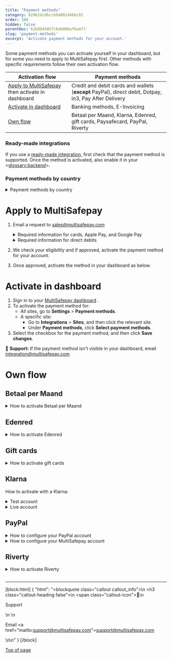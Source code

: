 ```yaml
---
title: "Payment methods"
category: 62962dcdbccb9a001d4bbc81
order: 208
hidden: false
parentDoc: 62b0845857c8ab006af6a4f7
slug: 'payment-methods'
excerpt: 'Activate payment methods for your account.'
---
```

Some payment methods you can activate yourself in your dashboard, but for some you need to apply to MultiSafepay first. Other methods with specific requirements follow their own activation flow.  

| Activation flow | Payment methods |
|---|---|
| [Apply to MultiSafepay](#apply-to-multisafepay) then activate in dashboard | Credit and debit cards and wallets (**except** PayPal), direct debit, Dotpay, in3, Pay After Delivery |
| [Activate in dashboard](#activate-in-dashboard) | Banking methods, E-Invoicing   |
| [Own flow](#own-flow) | Betaal per Maand, Klarna, Edenred, gift cards, Paysafecard, PayPal, Riverty |

### Ready-made integrations

If you use a [ready-made integration](/docs/our-integrations/), first check that the payment method is supported. 
Once the method is activated, also enable it in your <<glossary:backend>>.

### Payment methods by country

<details id="payment-methods-by-country">
<summary>Payment methods by country</summary>
<br>

| Country | Payment methods |
|---|---|
| All countries | Alipay, Alipay+, American Express, Apple Pay, E-Invoicing, Google Pay, Maestro, Mastercard, PayPal, Paysafecard, Visa, WeChat Pay |
| Austria | EPS, Klarna, PayPal, Sofort, Trustly |
| Belgium | Bancontact, Belfius, CBC/KBC, Edenred, gift cards, Klarna, PayPal, Riverty, Sofort, Trustly |
| Bulgaria | PayPal, Trustly |
| Croatia | PayPal, Trustly |
| Cyprus | PayPal, Trustly |
| Czech Republic | PayPal, Trustly, TrustPay |
| Denmark | Dankort, Klarna, PayPal, Trustly |
| Estonia | PayPal, Trustly |
| Europe (SEPA area) | Bank transfer, direct debit, PayPal |
| Finland | PayPal, Trustly |
| France | Cartes Bancaires, Klarna, PayPal |
| Germany | Giropay, Klarna, Request to Pay, PayPal, Sofort, Trustly |
| Greece | PayPal, Trustly |
| Hungary | PayPal, Trustly |
| Ireland | PayPal, Trustly |
| Italy | Klarna, MyBank, PayPal, Postepay, Sofort, Trustly |
| Latvia | PayPal, Trustly |
| Lithuania | PayPal, Trustly |
| Luxembourg | PayPal, Trustly |
| Malta | PayPal, Trustly |
| Netherlands | Betaal per Maand, gift cards, iDEAL, in3, Klarna, Pay After Delivery, PayPal, Riverty, Trustly |
| Norway | Klarna, PayPal, Trustly |
| Poland | Dotpay, PayPal, Sofort, Trustly |
| Portugal | PayPal, Trustly |
| Romania | PayPal, Trustly |
| Slovakia | PayPal, Trustly |
| Slovenia | PayPal, Trustly |
| Spain | Klarna, PayPal, Sofort, Trustly |
| Sweden | Klarna, PayPal, Trustly |
| Switzerland | PayPal, Sofort |
| United Kingdom | PayPal, Trustly |

</details>

# Apply to MultiSafepay 

1. Email a request to <sales@multisafepay.com> 
    
    <details id="required-information-for-cards-apple-google"> 
    <summary>Required information for cards, Apple Pay, and Google Pay</summary>
    <br>
    
    For cards, Apple Pay, and Google Pay, include in the request your: 
    - Average, minimum, and maximum transaction amount 
    - Annual turnover 

    <br>

    </details>

    <details id="required-information-for-direct-debits"> 
    <summary>Required information for direct debits</summary>
    <br>

    For direct debits, include in the request the following information:
    - Monthly and annual direct debit transaction volume
    - Minimum and maximum transaction amount
    - Type of products sold using this payment method
    - Whether you want to accept [recurring payments](/docs/recurring-payments/)
    - Whether any subscriptions are monthly, quarterly, or annual
    - Any additional information we request  

    <br>

    We send you an agreement to sign and email back to us.
    
    </details>
2. We check your eligibility and if approved, activate the payment method for your account. 
3. Once approved, activate the method in your dashboard as below.

# Activate in dashboard

1. Sign in to your <a href="https://merchant.multisafepay.com" target="_blank">MultiSafepay dashboard</a> <i class="fa fa-external-link" style="font-size:12px;color:#8b929e"></i>.
2. To activate the payment method for:
    - All sites, go to **Settings** > **Payment methods**.
    - A specific site:
        - Go to **Integrations** > **Sites**, and then click the relevant site.
        - Under **Payment methods**, click **Select payment methods**.
3. Select the checkbox for the payment method, and then click **Save changes**.

💬  **Support:** If the payment method isn't visible in your dashboard, email <integration@multisafepay.com>

# Own flow

## Betaal per Maand

<details id="how-to-activate-betaal-per-maand">
<summary>How to activate Betaal per Maand</summary>
<br>

You must:

- Have a [MultiSafepay account](/docs/getting-started-guide/)
- Be registered with a Dutch Chamber of Commerce (no exceptions)
- Have an annual turnover of more than 500,000 EUR (unless agreed otherwise with Betaal per Maand)
- Sell products or services to European citizens with a residential or delivery address in the Netherlands (no exceptions)
- Connect to MultiSafepay via our API or [ready-made integrations](/docs/our-integrations/)

1. Email a request to <sales@multisafepay.com>
2. In the request, let us know if you already have a Santander account. If you don't, we'll submit an application for you. 
3. We check your eligibility and type of connection. 
4. Once approved, we activate the payment method for your account.

</details>

## Edenred
<details id="how-to-activate-edenred">
<summary>How to activate Edenred</summary>
<br>

1. Fill out the Edenred – <a href="https://registreermijnwebsite.edenred.be/" target="_blank">Registreer mijn website</a> <i class="fa fa-external-link" style="font-size:12px;color:#8b929e"></i> form, selecting the relevant checkbox for each voucher you want to offer.
2. Sign a contract with Edenred. They'll give you an Edenred Merchant ID.
3. Email your Edenred Merchant ID to <sales@multisafepay.com>
4. We activate the payment method for your account.
</details >

## Gift cards
<details id="how-to-activate-gift-cards">
<summary>How to activate gift cards</summary>
<br>

1. To check your eligibility, email <sales@multisafepay.com> 
2. Send a request to the **card issuer**, providing your company details and MultiSafepay account ID.
3. The issuer connects you to the card via either:
    - <a href="https://intersolve.nl/contact" target="_blank">Intersolve</a> <i class="fa fa-external-link" style="font-size:12px;color:#8b929e"></i> (majority of gift cards)
    - <a href="https://www.fashioncheque.com/nl/customerservice" target="_blank">Fashioncheque</a> <i class="fa fa-external-link" style="font-size:12px;color:#8b929e"></i>
    - <a href="https://www.123tcs.com/#Contact" target="_blank">123TCS</a> <i class="fa fa-external-link" style="font-size:12px;color:#8b929e"></i>
4.  The issuer sends us the connection details and we activate the card for your account.
</details>

## Klarna
How to activate with a Klarna:

<details id="test-account"> 
<summary>Test account</summary>
<br>

1. At <a href="https://www.klarna.com/nl/" target="_blank">Klarna.com</a> <i class="fa fa-external-link" style="font-size:12px;color:#8b929e"></i>, sign up for a test account, selecting the **Playground** environment. 
2. Under **Settings**, click **Generate new Klarna API credentials** to generate a user name and password.
3. Email these credentials to <sales@multisafepay.com> 
4. MultiSafepay connects to Klarna. 

We recommend testing Klarna payments via the Klarna Portal to experience the full functionality. You can also test from your **test** MultiSafepay dashboard with more limited functionality.

</details>

<details id="live-account"> 
<summary>Live account</summary>
<br>

1. Sign up for a live Klarna account:
    - Via the Klarna website, selecting the **Production** environment, **or**  
    - Email your Klarna account manager or <verkoop@klarna.com>
2. Specify MultiSafepay as your payment service provider and the countries you want to activate Klarna for.
3. Sign an agreement with Klarna, including pricing.
4. We activate Klarna for your MultiSafepay account. 
5. If using a ready-made integration, activate Klarna in your <<glossary:backend>>.

For questions, see Klarna – <a href="https://www.klarna.com/nl/klantenservice" target="_blank">Klantenservice</a> <i class="fa fa-external-link" style="font-size:12px;color:#8b929e"></i>.

💬  **Support:** If the payment method isn't visible in your dashboard, email <integration@multisafepay.com>
</details>

## PayPal
<details id="how-to-configure-your-paypal-account">
<summary>How to configure your PayPal account</summary>
<br>

To configure your PayPal account, follow these steps:

1. Sign in to your business account at <a href="https://www.paypal.com" target="_blank">PayPal</a> <i class="fa fa-external-link" style="font-size:12px;color:#8b929e"></i>.
2. Mouse over your account name in the top-right corner, and then select **Account settings**.
3. On the **Account access** tab, under **API access**, click **Update**.
4. Under **Pre-built payment solution**, click **Grant API permission**.
5. In the **Third-party permission username** field, enter `paypal_api1.multisafepay.com`. 
7. Click **Lookup**.  
8. Select the checkboxes of the relevant permissions:  
    - Use Express Checkout to process payments.
    - Issue a refund for a specific transaction.
    - Process your customers' credit or debit card payments.
    - Obtain information about a single transaction.

To complete the configuration, change the language encoding setting of your PayPal account to **UTF-8**:

1. Click PayPal – <a href="https://www.paypal.com/cgi-bin/customerprofileweb?cmd=_profile-language-encoding" target="_blank">Profile language encoding</a> <i class="fa fa-external-link" style="font-size:12px;color:#8b929e"></i>.
2. Next to **Language coding for PayPal buttons**, click **Edit**.
3. From the list, select **Western European languages (including English)**.
4. Click **More options**.
5. From the **Encoding** list, select **UTF-8**.
6. Select the **Yes** checkbox, and then click **Save**.

For support:

- MultiSafepay – <integration@multisafepay.com>
- PayPal – <a href="https://www.paypal.com/us/smarthelp/contact-us" target="_blank">Contact us</a> <i class="fa fa-external-link" style="font-size:12px;color:#8b929e"></i>

> ⚠️ Known error
> If your PayPal business account isn't yet fully verified or approved, you might get a PayPal error 10002: Restricted account.

</details>

<details id="how-to-configure-your-multisafepay-account">
<summary>How to configure your MultiSafepay account</summary>
<br>

To configure your MultiSafepay account for PayPal, follow these steps:

1. Sign in to your business account at <a href="https://www.paypal.com" target="_blank">PayPal</a> <i class="fa fa-external-link" style="font-size:12px;color:#8b929e"></i>.
2. Mouse over your account name in the top-right corner, and then select **Account settings**.
3. On the **Business information** tab, copy your PayPal Merchant ID.
4. Sign in to your <a href="https://merchant.multisafepay.com" target="_blank">MultiSafepay dashboard</a> <i class="fa fa-external-link" style="font-size:12px;color:#8b929e"></i>. 
5. To activate PayPal for:
    - All your sites, go to **Settings** > **Payment methods**, and then select the **PayPal** checkbox.
    - A specific site:
        - Go to **Integrations** > **Sites**, and then click the relevant site.
        - Under **Payment methods**, click **Select payment methods**. 
        - Select the **PayPal** checkbox, and then click **Save changes**.
6. In the **PayPal** dialog, in the **PayPal merchant ID** field, paste your ID.
7. Click **Save changes**.

> ℹ **Notes** 
> - You can link each site to a separate PayPal business account, or all sites can use your main PayPal business account.
> - If PayPal isn't visible as a payment method in your dashboard, email <integration@multisafepay.com> 

> ✅ Success
> Your account is now configured!  

We strongly recommend [testing transactions](/docs/testing/) before processing live payments. 
</details>

## Riverty

<details id="how-to-activate-riverty"> 
<summary>How to activate Riverty</summary>
<br>

To activate Riverty for your account, email Riverty at <sales@riverty.nl> 

Riverty provides you with an API key per country and per site, and you must accept Riverty's terms and conditions for each. 

</details>

<br>

---

[block:html]
{
  "html": "<blockquote class=\"callout callout_info\">\n    <h3 class=\"callout-heading false\">\n        <span class=\"callout-icon\">💬</span>\n        <p>Support</p>\n    </h3>\n    <p>Email <a href=\"mailto:support@multisafepay.com\">support@multisafepay.com</a></p>\n</blockquote>\n"
}
[/block]

[Top of page](#)